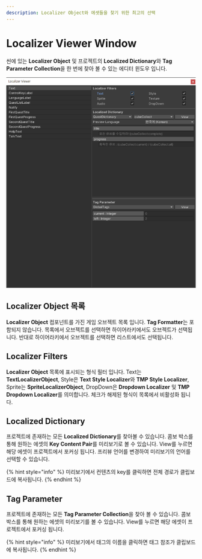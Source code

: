 ```yaml
---
description: Localizer Object와 에셋들을 찾기 위한 최고의 선택
---
```


# Localizer Viewer Window

씬에 있는 **Localizer Object** 및 프로젝트의 **Localized Dictionary**와 **Tag Parameter Collection**을 한 번에 찾아 볼 수 있는 에디터 윈도우 입니다.

![Cube Collector &#xC608;&#xC81C; &#xC52C;&#xC758; Localizer &#xBAA9;&#xB85D;](../.gitbook/assets/localizer_viewer_window.png)

## Localizer Object 목록

**Localizer Object** 컴포넌트를 가진 게임 오브젝트 목록 입니다. **Tag Formatter**는 포함되지 않습니다. 목록에서 오브젝트를 선택하면 하이어라키에서도 오브젝트가 선택됩니다. 반대로 하이어라키에서 오브젝트를 선택하면 리스트에서도 선택됩니다. 

## Localizer Filters

**Localizer Object** 목록에 표시되는 형식 필터 입니다. Text는 **TextLocalizerObject**, Style은 **Text Style Localizer**와 **TMP Style Localizer**, Sprite는 **SpriteLocalizerObject**, DropDown은 **Dropdown Localizer** 및 **TMP Dropdown Localizer**를 의미합니다. 체크가 해제된 형식이 목록에서 비활성화 됩니다.

## Localized Dictionary

프로젝트에 존재하는 모든 **Localized Dictionary**를 찾아볼 수 있습니다. 콤보 박스를 통해 원하는 에셋의 **Key Content Pair**를 미리보기로 볼 수 있습니다. View를 누르면 해당 에셋이 프로젝트에서 포커싱 됩니다. 프리뷰 언어를 변경하여 미리보기의 언어를 선택할 수 있습니다.

{% hint style="info" %}
미리보기에서 컨텐츠의 key를 클릭하면 전체 경로가 클립보드에 복사됩니다.
{% endhint %}

## Tag Parameter

프로젝트에 존재하는 모든 **Tag Parameter Collection**을 찾아 볼 수 있습니다. 콤보 박스를 통해 원하는 에셋의 미리보기를 볼 수 있습니다. View를 누르면 해당 에셋이 프로젝트에서 포커싱 됩니다.

{% hint style="info" %}
미리보기에서 태그의 이름을 클릭하면 태그 참조가 클립보드에 복사됩니다.
{% endhint %}

